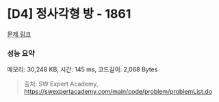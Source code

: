 # [D4] 정사각형 방 - 1861 

[문제 링크](https://swexpertacademy.com/main/code/problem/problemDetail.do?contestProbId=AV5LtJYKDzsDFAXc) 

### 성능 요약

메모리: 30,248 KB, 시간: 145 ms, 코드길이: 2,068 Bytes



> 출처: SW Expert Academy, https://swexpertacademy.com/main/code/problem/problemList.do
